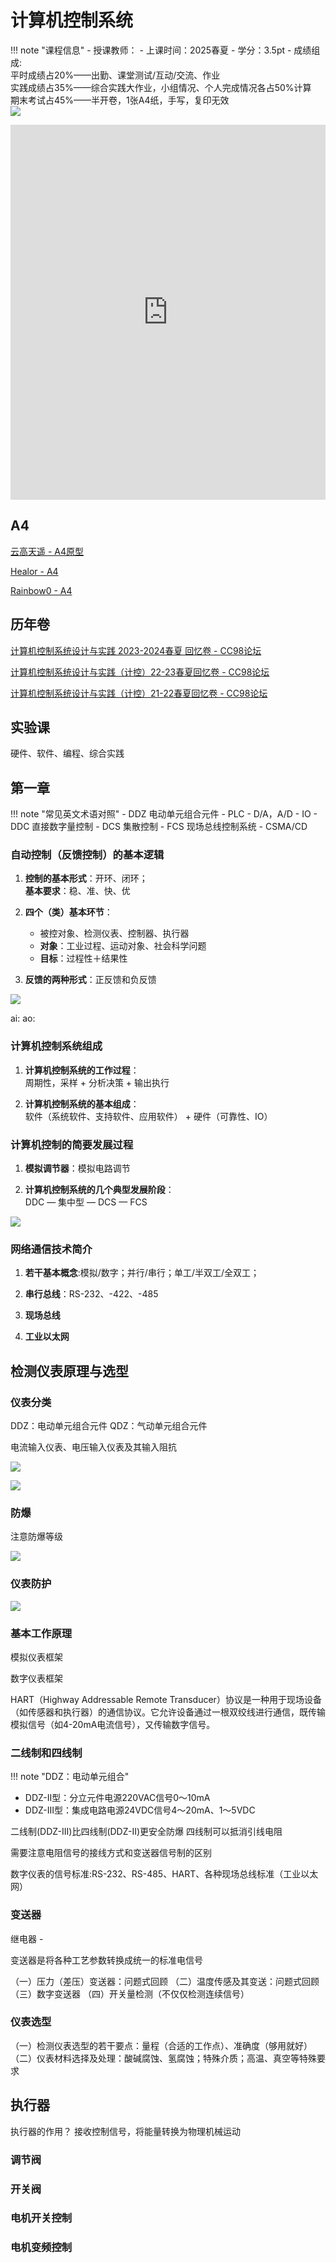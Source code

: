 # 计算机控制系统


!!! note "课程信息"
    - 授课教师：
    - 上课时间：2025春夏
    - 学分：3.5pt
    - 成绩组成:<br>平时成绩占20%——出勤、课堂测试/互动/交流、作业<br>
        实践成绩占35%——综合实践大作业，小组情况、个人完成情况各占50%计算<br>
        期末考试占45%——半开卷，1张A4纸，手写，复印无效<br>
    ![](https://philfan-pic.oss-cn-beijing.aliyuncs.com/img/20250220082031246.png)
    

<iframe src="http://www.cse.zju.edu.cn/aec/2012/0308/c73095a2676372/page.htm" width="100%" height="600px" frameborder="0"></iframe>

## A4

[云高天遥 - A4原型](https://www.cc98.org/topic/5645283)

[Healor - A4](https://www.cc98.org/topic/5925911)

[Rainbow0 - A4](https://www.cc98.org/topic/5658322)

## 历年卷
[计算机控制系统设计与实践 2023-2024春夏 回忆卷 - CC98论坛](https://www.cc98.org/topic/5925877)

[计算机控制系统设计与实践（计控）22-23春夏回忆卷 - CC98论坛](https://www.cc98.org/topic/5644108)

[计算机控制系统设计与实践（计控）21-22春夏回忆卷 - CC98论坛](https://www.cc98.org/topic/5353159)



## 实验课

硬件、软件、编程、综合实践


## 第一章

!!! note "常见英文术语对照"
    - DDZ 电动单元组合元件
    - PLC
    - D/A，A/D
    - IO
    - DDC 直接数字量控制
    - DCS 集散控制
    - FCS 现场总线控制系统
    - CSMA/CD

### 自动控制（反馈控制）的基本逻辑

1. **控制的基本形式**：开环、闭环；  
   **基本要求**：稳、准、快、优

2. **四个（类）基本环节**：  
   - 被控对象、检测仪表、控制器、执行器
   - **对象**：工业过程、运动对象、社会科学问题  
   - **目标**：过程性＋结果性

3. **反馈的两种形式**：正反馈和负反馈


![](https://philfan-pic.oss-cn-beijing.aliyuncs.com/img/20250306110534039.png)

ai: 
ao: 


### 计算机控制系统组成

1. **计算机控制系统的工作过程**：  
   周期性，采样 + 分析决策 + 输出执行

2. **计算机控制系统的基本组成**：  
   软件（系统软件、支持软件、应用软件） + 硬件（可靠性、IO）

### 计算机控制的简要发展过程

1. **模拟调节器**：模拟电路调节

2. **计算机控制系统的几个典型发展阶段**：  
   DDC — 集中型 — DCS — FCS


![](https://philfan-pic.oss-cn-beijing.aliyuncs.com/img/20250227084020236.png)

### 网络通信技术简介

1. **若干基本概念**:模拟/数字；并行/串行；单工/半双工/全双工；

2. **串行总线**：RS-232、-422、-485

3. **现场总线**

4. **工业以太网**


## 检测仪表原理与选型

### 仪表分类

DDZ：电动单元组合元件
QDZ：气动单元组合元件

电流输入仪表、电压输入仪表及其输入阻抗

![](https://philfan-pic.oss-cn-beijing.aliyuncs.com/img/20250306083336979.png)


![](https://philfan-pic.oss-cn-beijing.aliyuncs.com/img/20250306111119766.png)



### 防爆
注意防爆等级

![](https://philfan-pic.oss-cn-beijing.aliyuncs.com/img/20250306083300792.png)

### 仪表防护
![](https://philfan-pic.oss-cn-beijing.aliyuncs.com/img/20250306090733047.png)

### 基本工作原理

模拟仪表框架

数字仪表框架


HART（Highway Addressable Remote Transducer）协议是一种用于现场设备（如传感器和执行器）的通信协议。它允许设备通过一根双绞线进行通信，既传输模拟信号（如4-20mA电流信号），又传输数字信号。



### 二线制和四线制
!!! note "DDZ：电动单元组合"

- DDZ-II型：分立元件电源220VAC信号0～10mA 
- DDZ-III型：集成电路电源24VDC信号4～20mA、1～5VDC

二线制(DDZ-III)比四线制(DDZ-II)更安全防爆
四线制可以抵消引线电阻

需要注意电阻信号的接线方式和变送器信号制的区别


数字仪表的信号标准:RS-232、RS-485、HART、各种现场总线标准（工业以太网）

### 变送器
继电器 - 


变送器是将各种工艺参数转换成统一的标准电信号



（一）压力（差压）变送器：问题式回顾
（二）温度传感及其变送：问题式回顾
（三）数字变送器
（四）开关量检测（不仅仅检测连续信号）


### 仪表选型
（一）检测仪表选型的若干要点：量程（合适的工作点）、准确度（够用就好）
（二）仪表材料选择及处理：酸碱腐蚀、氢腐蚀；特殊介质；高温、真空等特殊要求


## 执行器
执行器的作用？
接收控制信号，将能量转换为物理机械运动


### 调节阀

### 开关阀

### 电机开关控制

### 电机变频控制



 



